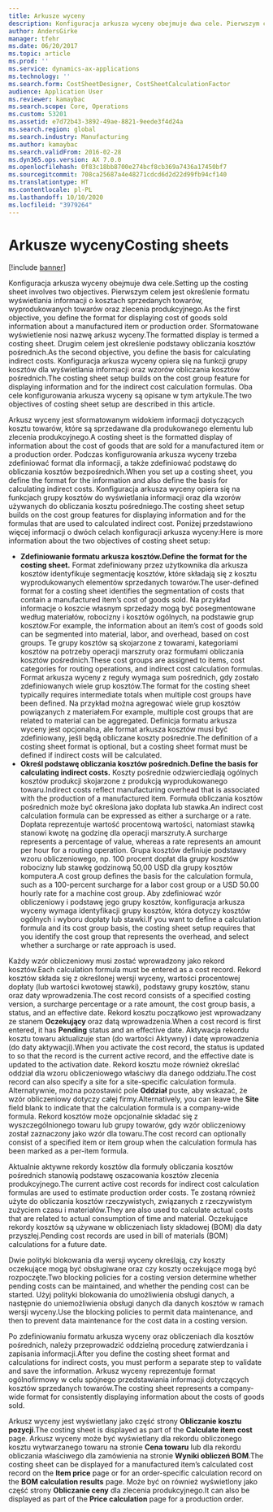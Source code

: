 ```yaml
---
title: Arkusze wyceny
description: Konfiguracja arkusza wyceny obejmuje dwa cele. Pierwszym celem jest określenie formatu wyświetlania informacji o kosztach sprzedanych towarów, wyprodukowanych towarów oraz zlecenia produkcyjnego. Sformatowane wyświetlenie nosi nazwę arkusz wyceny. Drugim celem jest określenie podstawy obliczania kosztów pośrednich. Konfiguracja arkusza wyceny opiera się na funkcji grupy kosztów dla wyświetlania informacji oraz wzorów obliczania kosztów pośrednich. Oba cele konfigurowania arkusza wyceny są opisane w tym artykule.
author: AndersGirke
manager: tfehr
ms.date: 06/20/2017
ms.topic: article
ms.prod: ''
ms.service: dynamics-ax-applications
ms.technology: ''
ms.search.form: CostSheetDesigner, CostSheetCalculationFactor
audience: Application User
ms.reviewer: kamaybac
ms.search.scope: Core, Operations
ms.custom: 53201
ms.assetid: e7d72b43-3892-49ae-8821-9eede3f4d24a
ms.search.region: global
ms.search.industry: Manufacturing
ms.author: kamaybac
ms.search.validFrom: 2016-02-28
ms.dyn365.ops.version: AX 7.0.0
ms.openlocfilehash: 0f83c18bb8700e274bcf8cb369a7436a17450bf7
ms.sourcegitcommit: 708ca25687a4e48271cdcd6d2d22d99fb94cf140
ms.translationtype: HT
ms.contentlocale: pl-PL
ms.lasthandoff: 10/10/2020
ms.locfileid: "3979264"
---
```

# <a name="costing-sheets"></a><span data-ttu-id="c7e51-108">Arkusze wyceny</span><span class="sxs-lookup"><span data-stu-id="c7e51-108">Costing sheets</span></span>

[!include [banner](../includes/banner.md)]

<span data-ttu-id="c7e51-109">Konfiguracja arkusza wyceny obejmuje dwa cele.</span><span class="sxs-lookup"><span data-stu-id="c7e51-109">Setting up the costing sheet involves two objectives.</span></span> <span data-ttu-id="c7e51-110">Pierwszym celem jest określenie formatu wyświetlania informacji o kosztach sprzedanych towarów, wyprodukowanych towarów oraz zlecenia produkcyjnego.</span><span class="sxs-lookup"><span data-stu-id="c7e51-110">As the first objective, you define the format for displaying cost of goods sold information about a manufactured item or production order.</span></span> <span data-ttu-id="c7e51-111">Sformatowane wyświetlenie nosi nazwę arkusz wyceny.</span><span class="sxs-lookup"><span data-stu-id="c7e51-111">The formatted display is termed a costing sheet.</span></span> <span data-ttu-id="c7e51-112">Drugim celem jest określenie podstawy obliczania kosztów pośrednich.</span><span class="sxs-lookup"><span data-stu-id="c7e51-112">As the second objective, you define the basis for calculating indirect costs.</span></span> <span data-ttu-id="c7e51-113">Konfiguracja arkusza wyceny opiera się na funkcji grupy kosztów dla wyświetlania informacji oraz wzorów obliczania kosztów pośrednich.</span><span class="sxs-lookup"><span data-stu-id="c7e51-113">The costing sheet setup builds on the cost group feature for displaying information and for the indirect cost calculation formulas.</span></span> <span data-ttu-id="c7e51-114">Oba cele konfigurowania arkusza wyceny są opisane w tym artykule.</span><span class="sxs-lookup"><span data-stu-id="c7e51-114">The two objectives of costing sheet setup are described in this article.</span></span> 

<span data-ttu-id="c7e51-115">Arkusz wyceny jest sformatowanym widokiem informacji dotyczących kosztu towarów, które są sprzedawane dla produkowanego elementu lub zlecenia produkcyjnego.</span><span class="sxs-lookup"><span data-stu-id="c7e51-115">A costing sheet is the formatted display of information about the cost of goods that are sold for a manufactured item or a production order.</span></span> <span data-ttu-id="c7e51-116">Podczas konfigurowania arkusza wyceny trzeba zdefiniować format dla informacji, a także zdefiniować podstawę do obliczania kosztów bezpośrednich.</span><span class="sxs-lookup"><span data-stu-id="c7e51-116">When you set up a costing sheet, you define the format for the information and also define the basis for calculating indirect costs.</span></span> <span data-ttu-id="c7e51-117">Konfiguracja arkusza wyceny opiera się na funkcjach grupy kosztów do wyświetlania informacji oraz dla wzorów używanych do obliczania kosztu pośredniego.</span><span class="sxs-lookup"><span data-stu-id="c7e51-117">The costing sheet setup builds on the cost group features for displaying information and for the formulas that are used to calculated indirect cost.</span></span> <span data-ttu-id="c7e51-118">Poniżej przedstawiono więcej informacji o dwóch celach konfiguracji arkusza wyceny:</span><span class="sxs-lookup"><span data-stu-id="c7e51-118">Here is more information about the two objectives of costing sheet setup:</span></span>
-   <span data-ttu-id="c7e51-119">**Zdefiniowanie formatu arkusza kosztów.**</span><span class="sxs-lookup"><span data-stu-id="c7e51-119">**Define the format for the costing sheet.**</span></span> <span data-ttu-id="c7e51-120">Format zdefiniowany przez użytkownika dla arkusza kosztów identyfikuje segmentację kosztów, które składają się z kosztu wyprodukowanych elementów sprzedanych towarów.</span><span class="sxs-lookup"><span data-stu-id="c7e51-120">The user-defined format for a costing sheet identifies the segmentation of costs that contain a manufactured item’s cost of goods sold.</span></span> <span data-ttu-id="c7e51-121">Na przykład informacje o koszcie własnym sprzedaży mogą być posegmentowane według materiałów, robocizny i kosztów ogólnych, na podstawie grup kosztów.</span><span class="sxs-lookup"><span data-stu-id="c7e51-121">For example, the information about an item’s cost of goods sold can be segmented into material, labor, and overhead, based on cost groups.</span></span> <span data-ttu-id="c7e51-122">Te grupy kosztów są skojarzone z towarami, kategoriami kosztów na potrzeby operacji marszruty oraz formułami obliczania kosztów pośrednich.</span><span class="sxs-lookup"><span data-stu-id="c7e51-122">These cost groups are assigned to items, cost categories for routing operations, and indirect cost calculation formulas.</span></span> <span data-ttu-id="c7e51-123">Format arkusza wyceny z reguły wymaga sum pośrednich, gdy zostało zdefiniowanych wiele grup kosztów.</span><span class="sxs-lookup"><span data-stu-id="c7e51-123">The format for the costing sheet typically requires intermediate totals when multiple cost groups have been defined.</span></span> <span data-ttu-id="c7e51-124">Na przykład można agregować wiele grup kosztów powiązanych z materiałem.</span><span class="sxs-lookup"><span data-stu-id="c7e51-124">For example, multiple cost groups that are related to material can be aggregated.</span></span> <span data-ttu-id="c7e51-125">Definicja formatu arkusza wyceny jest opcjonalna, ale format arkusza kosztów musi być zdefiniowany, jeśli będą obliczane koszty pośrednie.</span><span class="sxs-lookup"><span data-stu-id="c7e51-125">The definition of a costing sheet format is optional, but a costing sheet format must be defined if indirect costs will be calculated.</span></span>
-   <span data-ttu-id="c7e51-126">**Określ podstawę obliczania kosztów pośrednich.**</span><span class="sxs-lookup"><span data-stu-id="c7e51-126">**Define the basis for calculating indirect costs.**</span></span> <span data-ttu-id="c7e51-127">Koszty pośrednie odzwierciedlają ogólnych kosztów produkcji skojarzone z produkcją wyprodukowanego towaru.</span><span class="sxs-lookup"><span data-stu-id="c7e51-127">Indirect costs reflect manufacturing overhead that is associated with the production of a manufactured item.</span></span> <span data-ttu-id="c7e51-128">Formuła obliczania kosztów pośrednich może być określona jako dopłata lub stawka.</span><span class="sxs-lookup"><span data-stu-id="c7e51-128">An indirect cost calculation formula can be expressed as either a surcharge or a rate.</span></span> <span data-ttu-id="c7e51-129">Dopłata reprezentuje wartość procentową wartości, natomiast stawką stanowi kwotę na godzinę dla operacji marszruty.</span><span class="sxs-lookup"><span data-stu-id="c7e51-129">A surcharge represents a percentage of value, whereas a rate represents an amount per hour for a routing operation.</span></span> <span data-ttu-id="c7e51-130">Grupa kosztów definiuje podstawy wzoru obliczeniowego, np. 100 procent dopłat dla grupy kosztów robocizny lub stawkę godzinową 50,00 USD dla grupy kosztów komputera.</span><span class="sxs-lookup"><span data-stu-id="c7e51-130">A cost group defines the basis for the calculation formula, such as a 100-percent surcharge for a labor cost group or a USD 50.00 hourly rate for a machine cost group.</span></span> <span data-ttu-id="c7e51-131">Aby zdefiniować wzór obliczeniowy i podstawę jego grupy kosztów, konfiguracja arkusza wyceny wymaga identyfikacji grupy kosztów, która dotyczy kosztów ogólnych i wyboru dopłaty lub stawki.</span><span class="sxs-lookup"><span data-stu-id="c7e51-131">If you want to define a calculation formula and its cost group basis, the costing sheet setup requires that you identify the cost group that represents the overhead, and select whether a surcharge or rate approach is used.</span></span>

<span data-ttu-id="c7e51-132">Każdy wzór obliczeniowy musi zostać wprowadzony jako rekord kosztów.</span><span class="sxs-lookup"><span data-stu-id="c7e51-132">Each calculation formula must be entered as a cost record.</span></span> <span data-ttu-id="c7e51-133">Rekord kosztów składa się z określonej wersji wyceny, wartości procentowej dopłaty (lub wartości kwotowej stawki), podstawy grupy kosztów, stanu oraz daty wprowadzenia.</span><span class="sxs-lookup"><span data-stu-id="c7e51-133">The cost record consists of a specified costing version, a surcharge percentage or a rate amount, the cost group basis, a status, and an effective date.</span></span> <span data-ttu-id="c7e51-134">Rekord kosztu początkowo jest wprowadzany ze stanem **Oczekujący** oraz datą wprowadzenia.</span><span class="sxs-lookup"><span data-stu-id="c7e51-134">When a cost record is first entered, it has **Pending** status and an effective date.</span></span> <span data-ttu-id="c7e51-135">Aktywacja rekordu kosztu towaru aktualizuje stan (do wartości Aktywny) i datę wprowadzenia (do daty aktywacji).</span><span class="sxs-lookup"><span data-stu-id="c7e51-135">When you activate the cost record, the status is updated to so that the record is the current active record, and the effective date is updated to the activation date.</span></span> <span data-ttu-id="c7e51-136">Rekord kosztu może również określać oddział dla wzoru obliczeniowego właściwy dla danego oddziału.</span><span class="sxs-lookup"><span data-stu-id="c7e51-136">The cost record can also specify a site for a site-specific calculation formula.</span></span> <span data-ttu-id="c7e51-137">Alternatywnie, można pozostawić pole **Oddział** puste, aby wskazać, że wzór obliczeniowy dotyczy całej firmy.</span><span class="sxs-lookup"><span data-stu-id="c7e51-137">Alternatively, you can leave the **Site** field blank to indicate that the calculation formula is a company-wide formula.</span></span> <span data-ttu-id="c7e51-138">Rekord kosztów może opcjonalnie składać się z wyszczególnionego towaru lub grupy towarów, gdy wzór obliczeniowy został zaznaczony jako wzór dla towaru.</span><span class="sxs-lookup"><span data-stu-id="c7e51-138">The cost record can optionally consist of a specified item or item group when the calculation formula has been marked as a per-item formula.</span></span> 

<span data-ttu-id="c7e51-139">Aktualnie aktywne rekordy kosztów dla formuły obliczania kosztów pośrednich stanowią podstawę oszacowania kosztów zlecenia produkcyjnego.</span><span class="sxs-lookup"><span data-stu-id="c7e51-139">The current active cost records for indirect cost calculation formulas are used to estimate production order costs.</span></span> <span data-ttu-id="c7e51-140">Te zostaną również użyte do obliczania kosztów rzeczywistych, związanych z rzeczywistym zużyciem czasu i materiałów.</span><span class="sxs-lookup"><span data-stu-id="c7e51-140">They are also used to calculate actual costs that are related to actual consumption of time and material.</span></span> <span data-ttu-id="c7e51-141">Oczekujące rekordy kosztów są używane w obliczeniach listy składowej (BOM) dla daty przyszłej.</span><span class="sxs-lookup"><span data-stu-id="c7e51-141">Pending cost records are used in bill of materials (BOM) calculations for a future date.</span></span> 

<span data-ttu-id="c7e51-142">Dwie polityki blokowania dla wersji wyceny określają, czy koszty oczekujące mogą być obsługiwane oraz czy koszty oczekujące mogą być rozpoczęte.</span><span class="sxs-lookup"><span data-stu-id="c7e51-142">Two blocking policies for a costing version determine whether pending costs can be maintained, and whether the pending cost can be started.</span></span> <span data-ttu-id="c7e51-143">Użyj polityki blokowania do umożliwienia obsługi danych, a następnie do uniemożliwienia obsługi danych dla danych kosztów w ramach wersji wyceny.</span><span class="sxs-lookup"><span data-stu-id="c7e51-143">Use the blocking policies to permit data maintenance, and then to prevent data maintenance for the cost data in a costing version.</span></span> 

<span data-ttu-id="c7e51-144">Po zdefiniowaniu formatu arkusza wyceny oraz obliczeniach dla kosztów pośrednich, należy przeprowadzić oddzielną procedurę zatwierdzania i zapisania informacji.</span><span class="sxs-lookup"><span data-stu-id="c7e51-144">After you define the costing sheet format and calculations for indirect costs, you must perform a separate step to validate and save the information.</span></span> <span data-ttu-id="c7e51-145">Arkusz wyceny reprezentuje format ogólnofirmowy w celu spójnego przedstawiania informacji dotyczących kosztów sprzedanych towarów.</span><span class="sxs-lookup"><span data-stu-id="c7e51-145">The costing sheet represents a company-wide format for consistently displaying information about the costs of goods sold.</span></span> 

<span data-ttu-id="c7e51-146">Arkusz wyceny jest wyświetlany jako część strony **Obliczanie kosztu pozycji**.</span><span class="sxs-lookup"><span data-stu-id="c7e51-146">The costing sheet is displayed as part of the **Calculate item cost** page.</span></span> <span data-ttu-id="c7e51-147">Arkusz wyceny może być wyświetlany dla rekordu obliczonego kosztu wytwarzanego towaru na stronie **Cena towaru** lub dla rekordu obliczania właściwego dla zamówienia na stronie **Wyniki obliczeń BOM**.</span><span class="sxs-lookup"><span data-stu-id="c7e51-147">The costing sheet can be displayed for a manufactured item’s calculated cost record on the **Item price** page or for an order-specific calculation record on the **BOM calculation results** page.</span></span> <span data-ttu-id="c7e51-148">Może być on również wyświetlony jako część strony **Obliczanie ceny** dla zlecenia produkcyjnego.</span><span class="sxs-lookup"><span data-stu-id="c7e51-148">It can also be displayed as part of the **Price calculation** page for a production order.</span></span>





